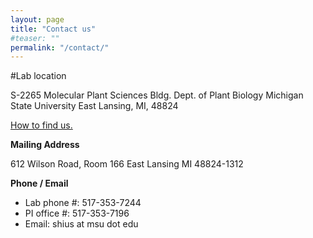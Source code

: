 ```yaml
---
layout: page
title: "Contact us"
#teaser: ""
permalink: "/contact/"
---
```


#Lab location

S-2265 Molecular Plant Sciences Bldg.
Dept. of Plant Biology
Michigan State University
East Lansing, MI, 48824

[How to find us.](https://ShiuLab.github.io/images/Shiu_lab_location_v2.jpg)

**Mailing Address**

612 Wilson Road, Room 166
East Lansing MI 48824-1312

**Phone / Email**

- Lab phone #: 517-353-7244
- PI office #: 517-353-7196
- Email: shius at msu dot edu
